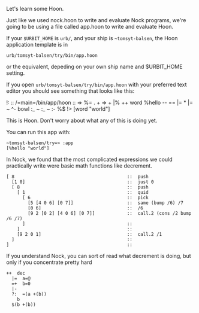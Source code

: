 
Let's learn some Hoon.

Just like we used nock.hoon to write and evaluate Nock programs, we're going to be using a file called app.hoon to write and evaluate Hoon.


If your `$URBIT_HOME` is `urb/`, and your ship is
`~tomsyt-balsen`, the Hoon application template is in

```text
urb/tomsyt-balsen/try/bin/app.hoon
```

or the equivalent, depeding on your own ship name and $URBIT_HOME setting.

If you open `urb/tomsyt-balsen/try/bin/app.hoon` with your preferred text editor you should see something that looks like this:

!:
::  /=main=/bin/app/hoon
::
=>  %=    .
        +
      =>  +
      |%
      ++  word  %hello
      --
    ==
|=  *
|=  ~
^-  bowl
:_  ~  :_  ~
:-  %$
!>
[word "world"]

This is Hoon. Don't worry about what any of this is doing yet. 

You can run this app with:

```text
~tomsyt-balsen/try=> :app
[%hello "world"]
```

In Nock, we found that the most complicated expressions we could practically
write were basic math functions like decrement.  

```text
[ 8                                          ::  push
  [1 0]                                      ::  just 0
  [ 8                                        ::  push
    [ 1                                      ::  quid
      [ 6                                    ::  pick
        [5 [4 0 6] [0 7]]                    ::  same (bump /6) /7
        [0 6]                                ::  /6
        [9 2 [0 2] [4 0 6] [0 7]]            ::  call.2 (cons /2 bump /6 /7)
      ]                                      :: 
    ]                                        :: 
    [9 2 0 1]                                ::  call.2 /1
  ]                                          ::
]                                            :: 

```

If you understand Nock, you can sort of read what decrement is doing, but only if you concentrate pretty hard 


```
++  dec 
  |=  a=@
  =+  b=0
  |-
  ?:  =(a +(b))
    b
  $(b +(b))
```
